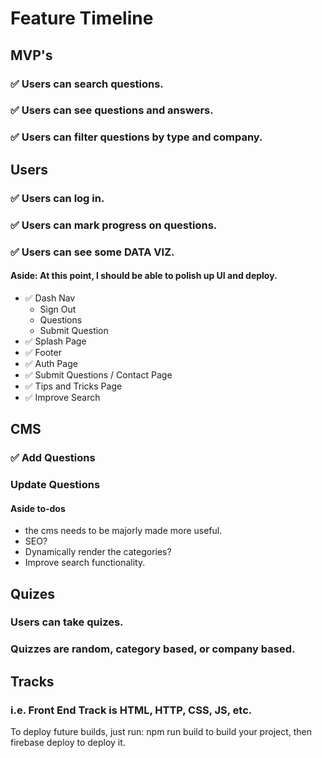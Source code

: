 # Feature Timeline

## MVP's
  ### :white_check_mark: Users can search questions.
  ### :white_check_mark: Users can see questions and answers.
  ### :white_check_mark: Users can filter questions by type and company.

## Users
  ### :white_check_mark: Users can log in.
  ### :white_check_mark: Users can mark progress on questions.
  ### :white_check_mark: Users can see some DATA VIZ.

#### Aside: At this point, I should be able to polish up UI and deploy.
  * :white_check_mark: Dash Nav
    * Sign Out
    * Questions
    * Submit Question
  * :white_check_mark: Splash Page
  * :white_check_mark: Footer
  * :white_check_mark: Auth Page
  * :white_check_mark: Submit Questions / Contact Page
  * :white_check_mark: Tips and Tricks Page
  * :white_check_mark: Improve Search

## CMS
  ### :white_check_mark: Add Questions
  ### Update Questions

  #### Aside to-dos
  * the cms needs to be majorly made more useful.
  * SEO?
  * Dynamically render the categories? 
  * Improve search functionality. 

  
## Quizes
  ### Users can take quizes. 
  ### Quizzes are random, category based, or company based. 

## Tracks
  ### i.e. Front End Track is HTML, HTTP, CSS, JS, etc. 


To deploy future builds, just run:
npm run build to build your project, then firebase deploy to deploy it.
